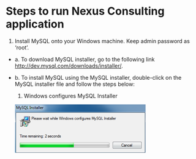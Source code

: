# Steps to run Nexus Consulting application

1.	Install MySQL onto your Windows machine. Keep admin password as ‘root’.
  - a.	To download MySQL installer, go to the following link http://dev.mysql.com/downloads/installer/.
  - b.	To install MySQL using the MySQL installer, double-click on the MySQL installer file and follow the steps below:
    1)	 Windows configures MySQL Installer

    ![Image1](https://github.com/ankity09/learn/blob/master/Alumni_Database/images/image1.png)
